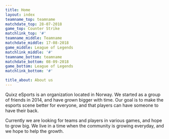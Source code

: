 ```yaml
---
title: Home
layout: index
teamname_top: teamname
matchdate_top: 28-07-2018
game_top: Counter Strike
matchlink_top: '#'
teamname_middle: Teamname
matchdate_middle: 17-08-2018
game_middle: League of Legends
matchlink_middle: '#'
teamname_bottom: teamname
matchdate_bottom: 08-09-2018
game_bottom: League of Legends
matchlink_bottom: '#'

title_about: About us
---
```

Quixz eSports is an organization located in Norway. We started as a group of friends in 2014, and have grown bigger with time. Our goal is to make the esports scene better for everyone, and that players can have someone to have their back.

Currently we are looking for teams and players in various games, and hope to grow big. We live in a time when the community is growing everyday, and we hope to help the growth.
